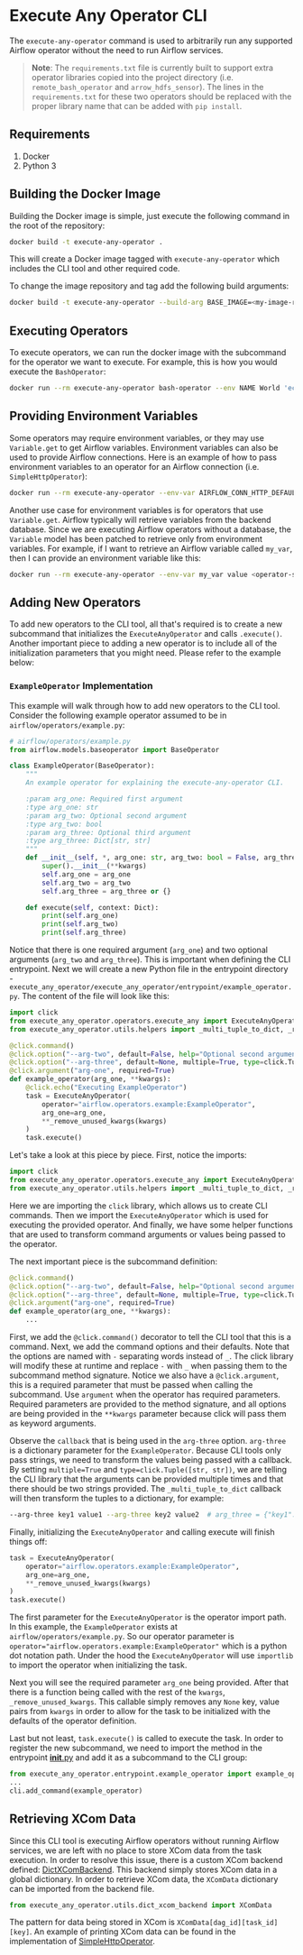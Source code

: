 # Execute Any Operator CLI

The `execute-any-operator` command is used to arbitrarily run any supported Airflow operator without the need to run Airflow services.

> **Note**: The `requirements.txt` file is currently built to support extra operator libraries copied into the project directory (i.e. `remote_bash_operator` and `arrow_hdfs_sensor`). The lines in the `requirements.txt` for these two operators should be replaced with the proper library name that can be added with `pip install`.

## Requirements

1. Docker
2. Python 3

## Building the Docker Image

Building the Docker image is simple, just execute the following command in the root of the repository:

```bash
docker build -t execute-any-operator .
```

This will create a Docker image tagged with `execute-any-operator` which includes the CLI tool and other required code.

To change the image repository and tag add the following build arguments:

```bash
docker build -t execute-any-operator --build-arg BASE_IMAGE=<my-image-repo> --build-arg IMAGE_TAG=<my-image-tag>
```

## Executing Operators

To execute operators, we can run the docker image with the subcommand for the operator we want to execute. For example, this is how you would execute the `BashOperator`:

```bash
docker run --rm execute-any-operator bash-operator --env NAME World 'echo "Hello, ${NAME}!"'
```

## Providing Environment Variables

Some operators may require environment variables, or they may use `Variable.get` to get Airflow variables. Environment variables can also be used to provide Airflow connections. Here is an example of how to pass environment variables to an operator for an Airflow connection (i.e. `SimpleHttpOperator`):

```bash
docker run --rm execute-any-operator --env-var AIRFLOW_CONN_HTTP_DEFAULT http://example.com/https simple-http-operator --method GET
```

Another use case for environment variables is for operators that use `Variable.get`. Airflow typically will retrieve variables from the backend database. Since we are executing Airflow operators without a database, the `Variable` model has been patched to retrieve only from environment variables. For example, if I want to retrieve an Airflow variable called `my_var`, then I can provide an environment variable like this:

```bash
docker run --rm execute-any-operator --env-var my_var value <operator-subcommand>
```

## Adding New Operators

To add new operators to the CLI tool, all that's required is to create a new subcommand that initializes the `ExecuteAnyOperator` and calls `.execute()`. Another important piece to adding a new operator is to include all of the initialization parameters that you might need. Please refer to the example below:

### `ExampleOperator` Implementation

This example will walk through how to add new operators to the CLI tool. Consider the following example operator assumed to be in `airflow/operators/example.py`:

```python
# airflow/operators/example.py
from airflow.models.baseoperator import BaseOperator

class ExampleOperator(BaseOperator):
    """
    An example operator for explaining the execute-any-operator CLI.

    :param arg_one: Required first argument
    :type arg_one: str
    :param arg_two: Optional second argument
    :type arg_two: bool
    :param arg_three: Optional third argument
    :type arg_three: Dict[str, str]
    """
    def __init__(self, *, arg_one: str, arg_two: bool = False, arg_three: Dict[str, str] = None, **kwargs):
        super().__init__(**kwargs)
        self.arg_one = arg_one
        self.arg_two = arg_two
        self.arg_three = arg_three or {}

    def execute(self, context: Dict):
        print(self.arg_one)
        print(self.arg_two)
        print(self.arg_three)
```

Notice that there is one required argument (`arg_one`) and two optional arguments (`arg_two` and `arg_three`). This is important when defining the CLI entrypoint. Next we will create a new Python file in the entrypoint directory - `execute_any_operator/execute_any_operator/entrypoint/example_operator.py`. The content of the file will look like this:

```python
import click
from execute_any_operator.operators.execute_any import ExecuteAnyOperator
from execute_any_operator.utils.helpers import _multi_tuple_to_dict, _remove_unused_kwargs

@click.command()
@click.option("--arg-two", default=False, help="Optional second argument")
@click.option("--arg-three", default=None, multiple=True, type=click.Tuple([str, str]), callable=_multi_tuple_to_dict, help="Optional third argument")
@click.argument("arg-one", required=True)
def example_operator(arg_one, **kwargs):
    @click.echo("Executing ExampleOperator")
    task = ExecuteAnyOperator(
        operator="airflow.operators.example:ExampleOperator",
        arg_one=arg_one,
        **_remove_unused_kwargs(kwargs)
    )
    task.execute()
```

Let's take a look at this piece by piece. First, notice the imports:

```python
import click
from execute_any_operator.operators.execute_any import ExecuteAnyOperator
from execute_any_operator.utils.helpers import _multi_tuple_to_dict, _remove_unused_kwargs
```

Here we are importing the `click` library, which allows us to create CLI commands. Then we import the `ExecuteAnyOperator` which is used for executing the provided operator. And finally, we have some helper functions that are used to transform command arguments or values being passed to the operator.

The next important piece is the subcommand definition:

```python
@click.command()
@click.option("--arg-two", default=False, help="Optional second argument")
@click.option("--arg-three", default=None, multiple=True, type=click.Tuple([str, str]), callback=_multi_tuple_to_dict, help="Optional third argument")
@click.argument("arg-one", required=True)
def example_operator(arg_one, **kwargs):
    ...
```

First, we add the `@click.command()` decorator to tell the CLI tool that this is a command. Next, we add the command options and their defaults. Note that the options are named with `-` separating words instead of `_`. The click library will modify these at runtime and replace `-` with `_` when passing them to the subcommand method signature. Notice we also have a `@click.argument`, this is a required parameter that must be passed when calling the subcommand. Use `argument` when the operator has required parameters. Required parameters are provided to the method signature, and all options are being provided in the `**kwargs` parameter because click will pass them as keyword arguments.

Observe the `callback` that is being used in the `arg-three` option. `arg-three` is a dictionary parameter for the `ExampleOperator`. Because CLI tools only pass strings, we need to transform the values being passed with a callback. By setting `multiple=True` and `type=click.Tuple([str, str])`, we are telling the CLI library that the arguments can be provided multiple times and that there should be two strings provided. The `_multi_tuple_to_dict` callback will then transform the tuples to a dictionary, for example:

```bash
--arg-three key1 value1 --arg-three key2 value2  # arg_three = {"key1": "value1", "key2": "value2"}
```

Finally, initializing the `ExecuteAnyOperator` and calling execute will finish things off:

```python
task = ExecuteAnyOperator(
    operator="airflow.operators.example:ExampleOperator",
    arg_one=arg_one,
    **_remove_unused_kwargs(kwargs)
)
task.execute()
```

The first parameter for the `ExecuteAnyOperator` is the operator import path. In this example, the `ExampleOperator` exists at `airflow/operators/example.py`. So our operator parameter is `operator="airflow.operators.example:ExampleOperator"` which is a python dot notation path. Under the hood the `ExecuteAnyOperator` will use `importlib` to import the operator when initializing the task.

Next you will see the required parameter `arg_one` being provided. After that there is a function being called with the rest of the `kwargs`, `_remove_unused_kwargs`. This callable simply removes any `None` key, value pairs from `kwargs` in order to allow for the task to be initialized with the defaults of the operator definition.

Last but not least, `task.execute()` is called to execute the task. In order to register the new subcommand, we need to import the method in the entrypoint [__init__.py](execute_any_operator/execute_any_operator/entrypoint/__init__.py) and add it as a subcommand to the CLI group:

```python
from execute_any_operator.entrypoint.example_operator import example_operator
...
cli.add_command(example_operator)
```

## Retrieving XCom Data

Since this CLI tool is executing Airflow operators without running Airflow services, we are left with no place to store XCom data from the task execution. In order to resolve this issue, there is a custom XCom backend defined: [DictXComBackend](execute_any_operator/execute_any_operator/utils/dict_xcom_backend.py). This backend simply stores XCom data in a global dictionary. In order to retrieve XCom data, the `XComData` dictionary can be imported from the backend file.

```python
from execute_any_operator.utils.dict_xcom_backend import XComData
```

The pattern for data being stored in XCom is `XComData[dag_id][task_id][key]`. An example of printing XCom data can be found in the implementation of [SimpleHttpOperator](execute_any_operator/execute_any_operator/entrypoint/simple_http_operator.py).
